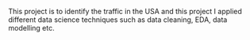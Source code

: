 This project is to identify the traffic in the USA and this project I applied different data science techniques such as data cleaning, EDA, data modelling etc. 
